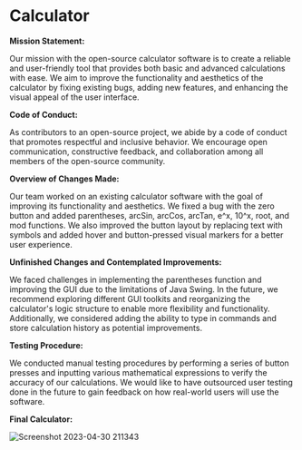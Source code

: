 # Calculator

**Mission Statement:**

Our mission with the open-source calculator software is to create a reliable and user-friendly tool that provides both basic and advanced calculations with ease. We aim to improve the functionality and aesthetics of the calculator by fixing existing bugs, adding new features, and enhancing the visual appeal of the user interface.

**Code of Conduct:**

As contributors to an open-source project, we abide by a code of conduct that promotes respectful and inclusive behavior. We encourage open communication, constructive feedback, and collaboration among all members of the open-source community.

**Overview of Changes Made:**

Our team worked on an existing calculator software with the goal of improving its functionality and aesthetics. We fixed a bug with the zero button and added parentheses, arcSin, arcCos, arcTan, e^x, 10^x, root, and mod functions. We also improved the button layout by replacing text with symbols and added hover and button-pressed visual markers for a better user experience.

**Unfinished Changes and Contemplated Improvements:**

We faced challenges in implementing the parentheses function and improving the GUI due to the limitations of Java Swing. In the future, we recommend exploring different GUI toolkits and reorganizing the calculator's logic structure to enable more flexibility and functionality. Additionally, we considered adding the ability to type in commands and store calculation history as potential improvements.

**Testing Procedure:**

We conducted manual testing procedures by performing a series of button presses and inputting various mathematical expressions to verify the accuracy of our calculations. We would like to have outsourced user testing done in the future to gain feedback on how real-world users will use the software.

**Final Calculator:**

![Screenshot 2023-04-30 211343](https://user-images.githubusercontent.com/91167662/236024173-7231f06b-8be5-44b3-b2a4-4dcd20e9e8d0.png)
